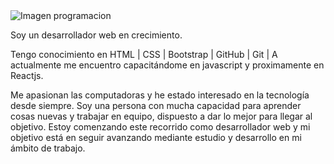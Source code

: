 <img src="https://www.weareamundsen.com/wp-content/uploads/2017/02/code-1076536_960_720.jpg" alt="Imagen programacion"/>

Soy un desarrollador web en crecimiento. 

Tengo conocimiento en HTML | CSS | Bootstrap | GitHub | Git |
A actualmente me encuentro capacitándome en javascript y proximamente en Reactjs.

Me apasionan las computadoras y he estado interesado en la tecnología desde siempre.
Soy una persona con mucha capacidad para aprender cosas nuevas y trabajar en equipo, dispuesto a dar lo mejor para llegar al objetivo.
Estoy comenzando este recorrido como desarrollador web y mi objetivo está en seguir avanzando mediante
estudio y desarrollo en mi ámbito de trabajo.





